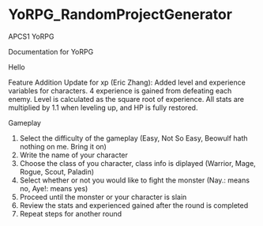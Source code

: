 # YoRPG_RandomProjectGenerator
APCS1 YoRPG

Documentation for YoRPG

Hello

Feature Addition
Update for xp (Eric Zhang):
	Added level and experience variables for characters.
	4 experience is gained from defeating each enemy.
	Level is calculated as the square root of experience.
	All stats are multiplied by 1.1 when leveling up, and HP is fully restored.
	
Gameplay
1) Select the difficulty of the gameplay (Easy, Not So Easy, Beowulf hath nothing on me. Bring it on)
2) Write the name of your character
3) Choose the class of you character, class info is diplayed (Warrior, Mage, Rogue, Scout, Paladin)
4) Select whether or not you would like to fight the monster (Nay.: means no, Aye!: means yes)
5) Proceed until the monster or your character is slain
6) Review the stats and experienced gained after the round is completed
7) Repeat steps for another round